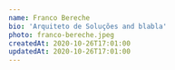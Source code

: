```yaml
---
name: Franco Bereche
bio: 'Arquiteto de Soluções and blabla'
photo: franco-bereche.jpeg
createdAt: 2020-10-26T17:01:00
updatedAt: 2020-10-26T17:01:00
---
```

